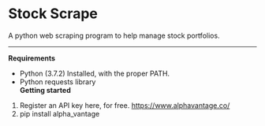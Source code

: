 # Stock Scrape
A python web scraping program to help manage stock portfolios.

---
**Requirements**  
- Python (3.7.2) Installed, with the proper PATH.
- Python requests library  
**Getting started**  
1. Register an API key here, for free. https://www.alphavantage.co/
2. pip install alpha_vantage


